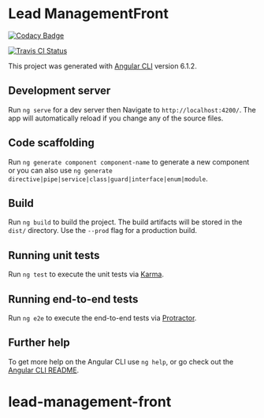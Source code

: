 # Lead ManagementFront


[![Codacy Badge](https://api.codacy.com/project/badge/Grade/17d1fd1aa27e4b839266be10ea0b392a)](https://www.codacy.com/app/c0derlint/lead-management-front?utm_source=github.com&amp;utm_medium=referral&amp;utm_content=JBossOutreach/lead-management-front&amp;utm_campaign=Badge_Grade)

[![Travis CI Status](https://travis-ci.com/JBossOutreach/lead-management-front.svg?branch=master)](https://travis-ci.com/JBossOutreach/lead-management-front)

This project was generated with [Angular CLI](https://github.com/angular/angular-cli) version 6.1.2.

## Development server

Run `ng serve` for a dev server then Navigate to `http://localhost:4200/`. The app will automatically reload if you change any of the source files.

## Code scaffolding

Run `ng generate component component-name` to generate a new component or  you can also use `ng generate directive|pipe|service|class|guard|interface|enum|module`.

## Build

Run `ng build` to build the project. The build artifacts will be stored in the `dist/` directory. Use the `--prod` flag for a production build.

## Running unit tests

Run `ng test` to execute the unit tests via [Karma](https://karma-runner.github.io).

## Running end-to-end tests

Run `ng e2e` to execute the end-to-end tests via [Protractor](http://www.protractortest.org/).

## Further help

To get more help on the Angular CLI use `ng help`, or go check out the [Angular CLI README](https://github.com/angular/angular-cli/blob/master/README.md).
# lead-management-front
